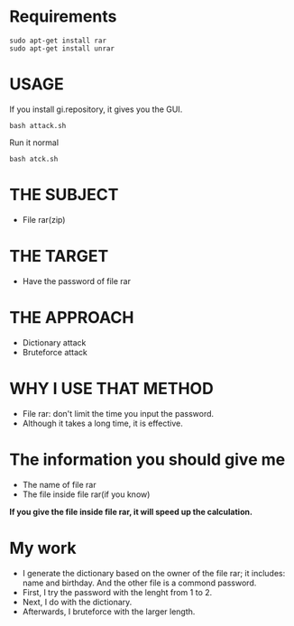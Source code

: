 # Requirements

	sudo apt-get install rar
	sudo apt-get install unrar

# USAGE

If you install gi.repository, it gives you the GUI.

	bash attack.sh
Run it normal

	bash atck.sh

# THE SUBJECT 

- File rar(zip)

# THE TARGET 

- Have the password of file rar

# THE APPROACH

- Dictionary attack
- Bruteforce attack

# WHY I USE THAT METHOD

- File rar: don't limit the time you input the password.
- Although it takes a long time, it is effective.

# The information you should give me

- The name of file rar
- The file inside file rar(if you know)
 
**If you give the file inside file rar, it will speed up the calculation.**

# My work

- I generate the dictionary based on the owner of the file rar; it includes: name and birthday. And the other file is a commond password.
- First, I try the password with the lenght from 1 to 2.
- Next, I do with the dictionary.
- Afterwards, I bruteforce with the larger length.


